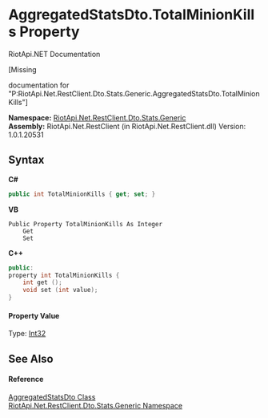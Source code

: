 # AggregatedStatsDto.TotalMinionKills Property 
RiotApi.NET Documentation 

\[Missing <summary> documentation for "P:RiotApi.Net.RestClient.Dto.Stats.Generic.AggregatedStatsDto.TotalMinionKills"\]

**Namespace:**&nbsp;<a href="5d01f7ac-cf04-77d7-641a-3fa8ba633859">RiotApi.Net.RestClient.Dto.Stats.Generic</a><br />**Assembly:**&nbsp;RiotApi.Net.RestClient (in RiotApi.Net.RestClient.dll) Version: 1.0.1.20531

## Syntax

**C#**<br />
``` C#
public int TotalMinionKills { get; set; }
```

**VB**<br />
``` VB
Public Property TotalMinionKills As Integer
	Get
	Set
```

**C++**<br />
``` C++
public:
property int TotalMinionKills {
	int get ();
	void set (int value);
}
```


#### Property Value
Type: <a href="http://msdn2.microsoft.com/en-us/library/td2s409d" target="_blank">Int32</a>

## See Also


#### Reference
<a href="e359dad0-0ffd-00cc-2b4e-523727c841e6">AggregatedStatsDto Class</a><br /><a href="5d01f7ac-cf04-77d7-641a-3fa8ba633859">RiotApi.Net.RestClient.Dto.Stats.Generic Namespace</a><br />